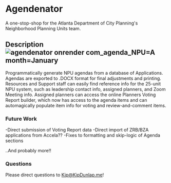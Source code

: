 # Agendenator

A one-stop-shop for the Atlanta Department of City Planning's Neighborhood Planning Units team. 

## Description![agendenator onrender com_agenda_NPU=A month=January](https://user-images.githubusercontent.com/88916382/224571269-f60a29ae-f6e2-48cc-86f9-d2924ebfd36a.png)

Programmatically generate NPU agendas from a database of Applications. Agendas are exported to .DOCX format for final adjustments and printing.
Resources and Support staff can easily find reference info for the 25-unit NPU system, such as leadership contact info, assigned planners, and Zoom Meeting info.
Assigned planners can access the online Planners Voting Report builder, which now has access to the agenda items and can automagically populate item info for voting and review-and-comment items. 

### Future Work

-Direct submission of Voting Report data
-Direct import of ZRB/BZA applications from Accela??
-Fixes to formatting and skip-logic of Agenda sections

..And probably more!!

### Questions

Please direct questions to Kip@KipDunlap.me!
